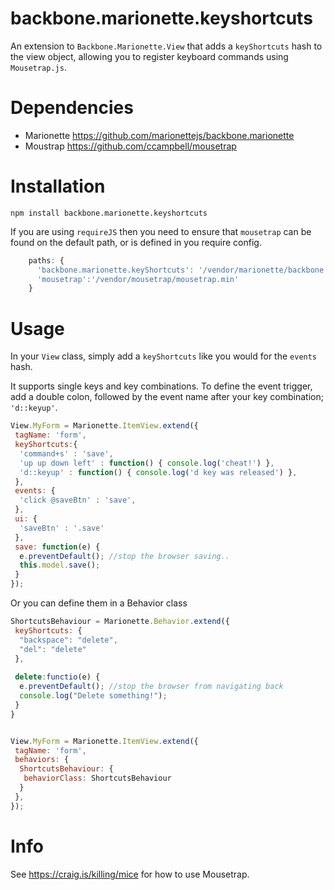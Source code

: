 # backbone.marionette.keyshortcuts
An extension to `Backbone.Marionette.View` that adds a `keyShortcuts` hash to the view object, allowing you to register keyboard commands using `Mousetrap.js`.

# Dependencies
 * Marionette https://github.com/marionettejs/backbone.marionette
 * Moustrap https://github.com/ccampbell/mousetrap
 
# Installation
    npm install backbone.marionette.keyshortcuts

If you are using `requireJS` then you need to ensure that `mousetrap` can be found on the default path, or is defined in you require config.
```` javascript
    paths: {
      'backbone.marionette.keyShortcuts': '/vendor/marionette/backbone.marionette.keyshortcuts',
      'mousetrap':'/vendor/mousetrap/mousetrap.min'
    }
````

# Usage

In your `View` class, simply add a `keyShortcuts` like you would for the `events` hash.

It supports single keys and key combinations. To define the event trigger, add a double colon, followed by the event name after your key combination; `'d::keyup'`.
```` javascript
View.MyForm = Marionette.ItemView.extend({
 tagName: 'form',
 keyShortcuts:{
  'command+s' : 'save',
  'up up down left' : function() { console.log('cheat!') },
  'd::keyup' : function() { console.log('d key was released') },
 },
 events: {
  'click @saveBtn' : 'save',
 },
 ui: {
  'saveBtn' : '.save'
 },
 save: function(e) {
  e.preventDefault(); //stop the browser saving..
  this.model.save();
 }
});
````
Or you can define them in a Behavior class
```` javascript   
ShortcutsBehaviour = Marionette.Behavior.extend({
 keyShortcuts: {
  "backspace": "delete",
  "del": "delete"
 },
 
 delete:functio(e) {
  e.preventDefault(); //stop the browser from navigating back
  console.log("Delete something!");
 }
}


View.MyForm = Marionette.ItemView.extend({
 tagName: 'form',
 behaviors: {
  ShortcutsBehaviour: {
   behaviorClass: ShortcutsBehaviour
  }
 },
});
````

# Info
See https://craig.is/killing/mice for how to use Mousetrap.
